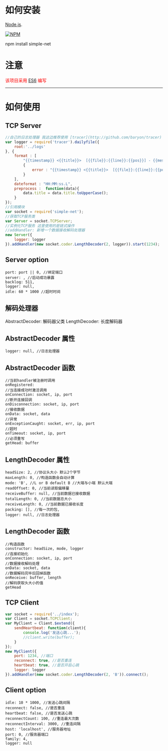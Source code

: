 

# 如何安装

[Node.js](http://nodejs.org).

[![NPM](https://nodei.co/npm/simple-net.png?downloads=true&downloadRank=true&stars=true)](https://nodei.co/npm/simple-net/)

npm install simple-net

# 注意

<font color=red> 该项目采用 [ES6](es6.ruanyifeng.com) 编写</font>

---

# 如何使用

## TCP Server
```javascript
//自己的日志处理器 我这边推荐使用 [tracer](http://github.com/baryon/tracer)
var logger = require('tracer').dailyfile({
    root:'../logs'
}, {
    format : [
        "{{timestamp}} <{{title}}>  [{{file}}:{{line}}:{{pos}}] - {{message}}", //default format
        {
            error : "{{timestamp}} <{{title}}>  [{{file}}:{{line}}:{{pos}}] - {{message}}\nCall Stack:\n{{stack}}" // error format
        }
    ],
    dateformat : "HH:MM:ss.L",
    preprocess :  function(data){
        data.title = data.title.toUpperCase();
    }
});
//引用模块
var socket = require('simple-net');
//获取TCP服务类
var Server = socket.TCPServer;
//实例化TCP服务 这里使用的是链式操作
//addHandler: 新增一个数据接收解码处理器
new Server({
    logger: logger
}).addHandler(new socket.coder.LengthDecoder(2, logger)).start(1234);
```
## Server option
    port: port || 0, //绑定端口
    server: , //启动成功暴露
    backlog: 511,
    logger: null,
    idle: 60 * 1000 //超时时间

## 解码处理器
AbstractDecoder: 解码器父类
LengthDecoder: 长度解码器

## AbstractDecoder 属性
    logger: null, //日志处理器
    
## AbstractDecoder 函数
    //当前handler被注册时调用
    onRegistered: 
    //当连接成功时激活调用
    onConnection: socket, ip, port
    //断开连接回调
    onDisconnection: socket, ip, port
    //接收数据
    onData: socket, data
    //异常
    onExceptionCaught: socket, err, ip, port
    //超时
    onTimeout: socket, ip, port
    //必须重写
    getHead: buffer

## LengthDecoder 属性
    headSize: 2, //协议头大小 默认2个字节
    maxLength: 0, //构造函数会自动计算
    mode: 'B', //L or B default B //大端与小端 默认大端
    readOffset: 0, //当前读取偏移量
    receiveBuffer: null, //当前数据已接收数据
    totalLength: 0, //当前数据总大小
    receiveLength: 0, //当前数据已接收长度
    packing: [], //每一次的包,
    logger: null, //日志处理器

## LengthDecoder 函数
    //构造函数
    constructor: headSize, mode, logger
    //连接初始化
    onConnection: socket, ip, port
    //数据接收解码处理
    onData: socket, data
    //数据解码完毕后回掉函数
    onReceive: buffer, length
    //解码获取头大小的值
    getHead

## TCP Client
```javascript
var socket = require('../index');
var Client = socket.TCPClient;
var MyClient = Client.$extend({
    sendHeartbeat: function(client){
        console.log('发送心跳...');
        //client.write(buffer);
    }
});
new MyClient({
    port: 1234, //端口
    reconnect: true, //是否重连
    heartbeat: true, //是否开启心跳
    logger: logger
}).addHandler(new socket.coder.LengthDecoder(2, 'B')).connect();
```
## Client option
    idle: 10 * 1000, //发送心跳间隔
    reconnect: false, //是否重连
    heartbeat: false, //是否发送心跳
    reconnectCount: 100, //重连最大次数
    reconnectInterval: 3000, //重连间隔
    host: 'localhost', //服务器地址
    port: 0, //服务器端口
    family: 4,
    logger: null